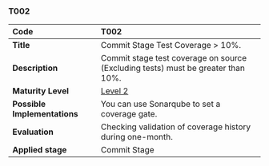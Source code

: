 ### T002

| **Code**           | **T002** |
| :--               | :--      |
| **Title**          | Commit Stage Test Coverage > 10%. |
| **Description**    | Commit stage test coverage on source (Excluding tests) must be greater than 10%. |
| **Maturity Level** | [Level 2](/LEVELS.html#level-2) |
| **Possible Implementations** | You can use Sonarqube to set a coverage gate. |
| **Evaluation**     | Checking validation of coverage history during one-month. |
| **Applied stage**  | Commit Stage|
